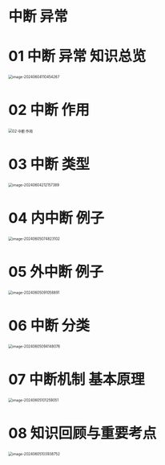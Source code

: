 # 中断 异常



# 01 中断 异常 知识总览

<img src="https://cvp.oss-cn-shanghai.aliyuncs.com/picgo/202406041104417.png" alt="image-20240604110454267" style="zoom:50%;" />



# 02 中断 作用

<img src="https://cvp.oss-cn-shanghai.aliyuncs.com/picgo/202406042123690.png" alt="02 中断 作用" style="zoom:50%;" />



# 03 中断 类型

<img src="https://cvp.oss-cn-shanghai.aliyuncs.com/picgo/202406042121719.png" alt="image-20240604212157389" style="zoom:50%;" />



# 04 内中断 例子

<img src="https://cvp.oss-cn-shanghai.aliyuncs.com/picgo/202406050748693.png" alt="image-20240605074823102" style="zoom:50%;" />



# 05 外中断 例子

<img src="https://cvp.oss-cn-shanghai.aliyuncs.com/picgo/202406050910336.png" alt="image-20240605091058891" style="zoom:50%;" />



# 06 中断 分类

<img src="https://cvp.oss-cn-shanghai.aliyuncs.com/picgo/202406050941483.png" alt="image-20240605094148076" style="zoom:50%;" />



# 07 中断机制 基本原理

<img src="https://cvp.oss-cn-shanghai.aliyuncs.com/picgo/202406051012150.png" alt="image-20240605101259051" style="zoom:50%;" />



# 08 知识回顾与重要考点

<img src="https://cvp.oss-cn-shanghai.aliyuncs.com/picgo/202406051039865.png" alt="image-20240605103938752" style="zoom:50%;" />